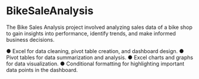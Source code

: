 # BikeSaleAnalysis

The Bike Sales Analysis project involved analyzing sales data of a bike shop to gain insights into performance,
identify trends, and make informed business decisions.

● Excel for data cleaning, pivot table creation, and dashboard design.
● Pivot tables for data summarization and analysis.
● Excel charts and graphs for data visualization.
● Conditional formatting for highlighting important data points in the dashboard.
